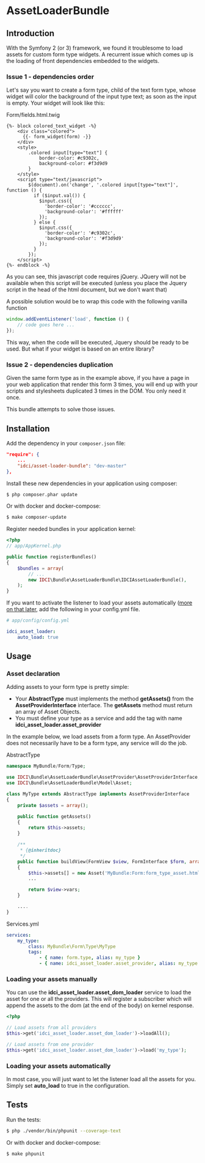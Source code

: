 AssetLoaderBundle
=================

Introduction
------------

With the Symfony 2 (or 3) framework, we found it troublesome to load assets for custom form type widgets.
A recurrent issue which comes up is the loading of front dependencies embedded to the widgets.

### Issue 1 - dependencies order

Let's say you want to create a form type, child of the text form type, 
whose widget will color the background of the input type text; as soon as the input is empty.
Your widget will look like this:

Form/fields.html.twig
```twig
{%- block colored_text_widget -%}
    <div class="colored">
      {{- form_widget(form) -}}
    </div>
    <style>
        .colored input[type="text"] {
            border-color: #c9302c,
            background-color: #f3d9d9
        }
    </style>
    <script type="text/javascript">
        $(document).on('change', '.colored input[type="text"]', function () {
          if ($input.val()) {
            $input.css({
              'border-color': '#cccccc',
              'background-color': '#ffffff'
            });
          } else {
            $input.css({
              'border-color': '#c9302c',
              'background-color': '#f3d9d9'
            });
          }
        });
    </script>
{%- endblock -%}
```

As you can see, this javascript code requires jQuery.
JQuery will not be available when this script will be executed
(unless you place the Jquery script in the head of the html document, but we don't want that)

A possible solution would be to wrap this code with the following vanilla function 

```javascript
window.addEventListener('load', function () {
    // code goes here ...
});
```

This way, when the code will be executed, Jquery should be ready to be used.
But what if your widget is based on an entire library?

### Issue 2 - dependencies duplication

Given the same form type as in the example above, if you have a page in your web application that render this form 3 times,
you will end up with your scripts and stylesheets duplicated 3 times in the DOM. You only need it once.

This bundle attempts to solve those issues.

Installation
------------

Add the dependency in your `composer.json` file:
```json
"require": {
    ...
    "idci/asset-loader-bundle": "dev-master"
},
```

Install these new dependencies in your application using composer:
```sh
$ php composer.phar update
```

Or with docker and docker-compose:

```sh
$ make composer-update
```

Register needed bundles in your application kernel:
```php
<?php
// app/AppKernel.php

public function registerBundles()
{
    $bundles = array(
        // ...
        new IDCI\Bundle\AssetLoaderBundle\IDCIAssetLoaderBundle(),
    );
}
```

If you want to activate the listener to load your assets automatically ([more on that later](#loading-your-assets-automatically), add the following in your config.yml file.

```yml
# app/config/config.yml

idci_asset_loader:
    auto_load: true
```

Usage
-----

### Asset declaration

Adding assets to your form type is pretty simple:

 * Your **AbstractType** must implements the method **getAssets()** from the **AssetProviderInterface** interface. 
 The **getAssets** method must return an array of Asset Objects.
 * You must define your type as a service and add the tag with name **idci_asset_loader.asset_provider**

In the example below, we load assets from a form type. An AssetProvider does not necessarily have to be a form type, any service will do the job.

AbstractType

```php
namespace MyBundle/Form/Type;

use IDCI\Bundle\AssetLoaderBundle\AssetProvider\AssetProviderInterface;
use IDCI\Bundle\AssetLoaderBundle\Model\Asset;

class MyType extends AbstractType implements AssetProviderInterface
{
    private $assets = array();

    public function getAssets()
    {
        return $this->assets;
    }

    /**
     * {@inheritdoc}
     */
    public function buildView(FormView $view, FormInterface $form, array $options)
    {
        $this->assets[] = new Asset('MyBundle:Form:form_type_asset.html.twig', $options);
        ...

        return $view->vars;
    }

    ....
}
```

Services.yml

```yml
services:
    my_type:
        class: MyBundle\Form\Type\MyType
        tags:
            - { name: form.type, alias: my_type }
            - { name: idci_asset_loader.asset_provider, alias: my_type }

```

### Loading your assets manually

You can use the **idci_asset_loader.asset_dom_loader** service to load the asset for one or all the providers.
This will register a subscriber which will append the assets to the dom (at the end of the body) on kernel response.

```php
<?php

// Load assets from all providers
$this->get('idci_asset_loader.asset_dom_loader')->loadAll();

// Load assets from one provider
$this->get('idci_asset_loader.asset_dom_loader')->load('my_type');
```

### Loading your assets automatically

In most case, you will just want to let the listener load all the assets for you. Simply set **auto_load** to true in the configuration.

Tests
-----

Run the tests:

```bash
$ php ./vendor/bin/phpunit --coverage-text
```

Or with docker and docker-compose:

```bash
$ make phpunit
```
